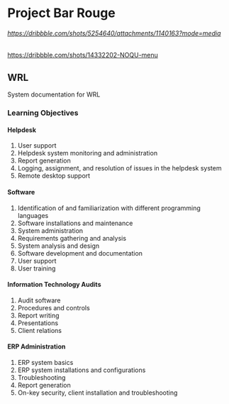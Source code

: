 # Project Bar Rouge 
###### https://dribbble.com/shots/5254640/attachments/1140163?mode=media
https://dribbble.com/shots/14332202-NOQU-menu

## WRL
System documentation for WRL

### Learning Objectives

#### Helpdesk
1. User support 
2. Helpdesk system monitoring and administration
3. Report generation
4. Logging, assignment, and resolution of issues in the helpdesk system
5. Remote desktop support 
 
#### Software
1. Identification of and familiarization with different programming languages 
2. Software installations and maintenance
3. System administration 
4. Requirements gathering and analysis 
5. System analysis and design
6. Software development and documentation
7. User support
8. User training

#### Information Technology Audits
1. Audit software 
2. Procedures and controls
3. Report writing 
4. Presentations
5. Client relations

#### ERP Administration
1. ERP system basics 
2. ERP system installations and configurations
3. Troubleshooting
4. Report generation
5. On-key security, client installation and troubleshooting
